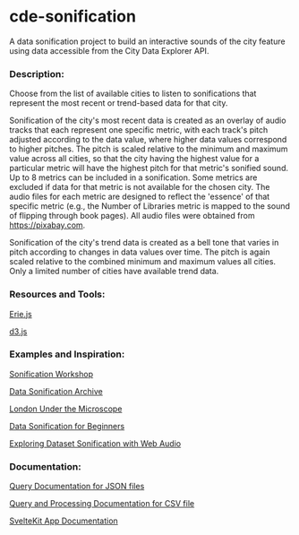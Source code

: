 # cde-sonification

A data sonification project to build an interactive sounds of the city feature using data accessible from the City Data Explorer API.

### Description:

Choose from the list of available cities to listen to sonifications that represent the most recent or trend-based data for that city.

Sonification of the city's most recent data is created as an overlay of audio tracks that each represent one specific metric, with each track's pitch adjusted according to the data value, where higher data values correspond to higher pitches. The pitch is scaled relative to the minimum and maximum value across all cities, so that the city having the highest value for a particular metric will have the highest pitch for that metric's sonified sound. Up to 8 metrics can be included in a sonification. Some metrics are excluded if data for that metric is not available for the chosen city. The audio files for each metric are designed to reflect the 'essence' of that specific metric (e.g., the Number of Libraries metric is mapped to the sound of flipping through book pages). All audio files were obtained from https://pixabay.com.

Sonification of the city's trend data is created as a bell tone that varies in pitch according to changes in data values over time. The pitch is again scaled relative to the combined minimum and maximum values all cities. Only a limited number of cities have available trend data.

### Resources and Tools:

[Erie.js](https://see-mike-out.github.io/erie-documentation/)

[d3.js](https://d3js.org/)

### Examples and Inspiration:

[Sonification Workshop](https://ccrma.stanford.edu/~cc/sonify/index.html)

[Data Sonification Archive](https://sonification.design/)

[London Under the Microscope](https://blog.duncangeere.com/london-under-the-microscope/)

[Data Sonification for Beginners](https://mlaetsc.hcommons.org/2023/01/18/data-sonification-for-beginners/)

[Exploring Dataset Sonification with Web Audio](https://aleksati.net/posts/exploring-dataset-sonification-with-web-audio)

### Documentation:

[Query Documentation for JSON files](queryDocumentation.md)

[Query and Processing Documentation for CSV file](csvDocumentation.md)

[SvelteKit App Documentation](svelte-app/README.md)